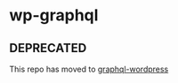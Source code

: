 # wp-graphql

## DEPRECATED

This repo has moved to [graphql-wordpress](https://github.com/staylor/graphql-wordpress/tree/master/packages/graphql-wordpress)
